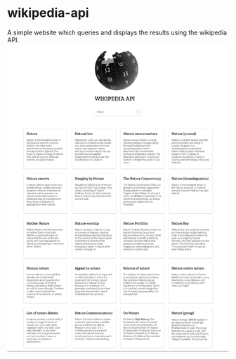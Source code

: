 # wikipedia-api
A simple website which queries and displays the results using the wikipedia API.
![image](image.png)
